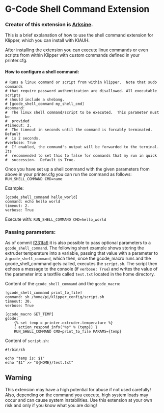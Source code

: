 # G-Code Shell Command Extension

### Creator of this extension is [Arksine](https://github.com/Arksine).

This is a brief explanation of how to use the shell command extension for Klipper, which you can install with KIAUH.

After installing the extension you can execute linux commands or even scripts from within Klipper with custom commands defined in your printer.cfg.

#### How to configure a shell command:

```shell
# Runs a linux command or script from within klipper.  Note that sudo commands
# that require password authentication are disallowed. All executable scripts
# should include a shebang.
# [gcode_shell_command my_shell_cmd]
#command:
#  The linux shell command/script to be executed.  This parameter must be
#  provided
#timeout: 2.
#  The timeout in seconds until the command is forcably terminated.  Default
#  is 2 seconds.
#verbose: True
#  If enabled, the command's output will be forwarded to the terminal.  Its
#  recommended to set this to false for commands that my run in quick
#  succession.  Default is True.
```

Once you have set up a shell command with the given parameters from above in your printer.cfg you can run the command as follows:
`RUN_SHELL_COMMAND CMD=name`

Example:

```
[gcode_shell_command hello_world]
command: echo hello world
timeout: 2.
verbose: True
```

Execute with:
`RUN_SHELL_COMMAND CMD=hello_world`

### Passing parameters:

As of commit [f231fa9](https://github.com/dw-0/kiauh/commit/f231fa9c69191f23277b4e3319f6b675bfa0ee42) it is also possible to pass optional parameters to a `gcode_shell_command`.
The following short example shows storing the extruder temperature into a variable, passing that value with a parameter to a `gcode_shell_command`, which then,
once the gcode_macro runs and the gcode_shell_command gets called, executes the `script.sh`. The script then echoes a message to the console (if `verbose: True`)
and writes the value of the parameter into a textfile called `test.txt` located in the home directory.

Content of the `gcode_shell_command` and the `gcode_macro`:

```
[gcode_shell_command print_to_file]
command: sh /home/pi/klipper_config/script.sh
timeout: 30.
verbose: True

[gcode_macro GET_TEMP]
gcode:
    {% set temp = printer.extruder.temperature %}
    { action_respond_info("%s" % (temp)) }
    RUN_SHELL_COMMAND CMD=print_to_file PARAMS={temp}
```

Content of `script.sh`:

```shell
#!/bin/sh

echo "temp is: $1"
echo "$1" >> "${HOME}/test.txt"
```

## Warning

This extension may have a high potential for abuse if not used carefully! Also, depending on the command you execute, high system loads may occur and can cause system instabilities.
Use this extension at your own risk and only if you know what you are doing!
